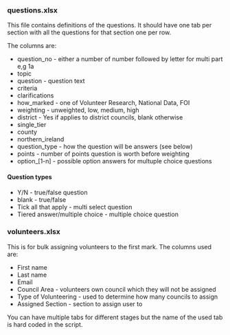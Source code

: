 ### questions.xlsx

This file contains definitions of the questions. It should have one tab
per section with all the questions for that section one per row.

The columns are:

 * question_no - either a number of number followed by letter for multi
     part e,g 1a
 * topic
 * question - question text
 * criteria
 * clarifications
 * how_marked - one of Volunteer Research, National Data, FOI
 * weighting - unweighted, low, medium, high
 * district - Yes if applies to district councils, blank otherwise
 * single_tier
 * county
 * northern_ireland
 * question_type - how the question will be answers (see below)
 * points - number of points question is worth before weighting
 * option_[1-n] - possible option answers for multuple choice questions

#### Question types

 * Y/N - true/false question
 * blank - true/false
 * Tick all that apply - multi select question
 * Tiered answer/multiple choice - multiple choice question

### volunteers.xlsx

This is for bulk assigning volunteers to the first mark. The columns
used are:

 * First name
 * Last name
 * Email
 * Council Area - volunteers own council which they will not be assigned
 * Type of Volunteering - used to determine how many councils to assign
 * Assigned Section - section to assign user to

You can have multiple tabs for different stages but the name of the used
tab is hard coded in the script.
